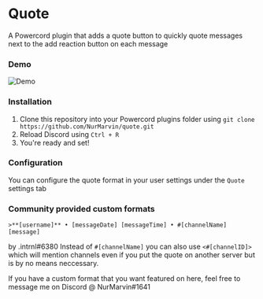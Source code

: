 # Quote
A Powercord plugin that adds a quote button to quickly quote messages next to the add reaction button on each message

### Demo
![Demo](https://axolotl.club/B89Xdzij.gif?key=HailTheAxolotlwMRSLyV)

### Installation
1. Clone this repository into your Powercord plugins folder using `git clone https://github.com/NurMarvin/quote.git`
2. Reload Discord using `Ctrl + R`
3. You're ready and set!

### Configuration
You can configure the quote format in your user settings under the `Quote` settings tab

### Community provided custom formats
```
>**[username]** • [messageDate] [messageTime] • #[channelName]
[message]
```
by .intrnl#6380
Instead of `#[channelName]` you can also use `<#[channelID]>` which will mention channels even if you put the quote on another server but is by no means neccessary.

If you have a custom format that you want featured on here, feel free to message me on Discord @ NurMarvin#1641 